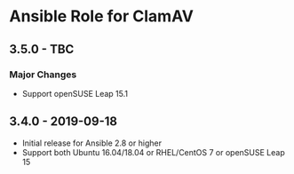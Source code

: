 # Ansible Role for ClamAV

## 3.5.0 - TBC

### Major Changes

  - Support openSUSE Leap 15.1
## 3.4.0 - 2019-09-18

  - Initial release for Ansible 2.8 or higher
  - Support both Ubuntu 16.04/18.04 or RHEL/CentOS 7 or openSUSE Leap 15
